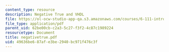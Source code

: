 ```yaml
---
content_type: resource
description: Negative True and VHDL
file: https://ol-ocw-studio-app-qa.s3.amazonaws.com/courses/6-111-introductory-digital-systems-laboratory-fall-2002/49636be687afe3be2940bc971f476c3f_negativetrue.pdf
file_type: application/pdf
parent_uid: 62be00cb-c2a3-5c27-f3f2-4c87c1989224
resourcetype: Document
title: negativetrue.pdf
uid: 49636be6-87af-e3be-2940-bc971f476c3f
---
```

